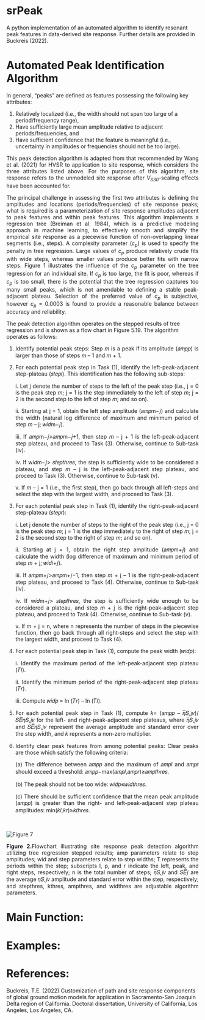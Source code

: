 # srPeak

A python implementation of an automated algorithm to identify resonant peak features in data-derived site response. Further details are provided in Buckreis (2022).

# Automated Peak Identification Algorithm

In general, “peaks” are defined as features possessing the following key attributes:
1. Relatively localized (i.e., the width should not span too large of a period/frequency range),
2. Have sufficiently large mean amplitude relative to adjacent periods/frequencies, and
3. Have sufficient confidence that the feature is meaningful (i.e., uncertainty in amplitudes or frequencies should not be too large).
   
<p align="justify">This peak detection algorithm is adapted from that recommended by Wang et al. (2021) for HVSR to application to site response, which considers the three attributes listed above. For the purposes of this algorithm, site response refers to the unmodeled site response after <i>V<sub>S30</sub></i>-scaling effects have been accounted for.</p>

<p align="justify">The principal challenge in assessing the first two attributes is defining the amplitudes and locations (periods/frequencies) of site response peaks; what is required is a parameterization of site response amplitudes adjacent to peak features and within peak features. This algorithm implements a regression tree (Breiman et al. 1984), which is a predictive modeling approach in machine learning, to effectively smooth and simplify the empirical site response as a piecewise function of non-overlapping linear segments (i.e., steps). A complexity parameter (<i>c<sub>p</sub></i>) is used to specify the penalty in tree regression. Large values of <i>c<sub>p</sub></i> produce relatively crude fits with wide steps, whereas smaller values produce better fits with narrow steps. Figure 1 illustrates the influence of the <i>c<sub>p</sub></i> parameter on the tree regression for an individual site. If <i>c<sub>p</sub></i> is too large, the fit is poor, whereas if <i>c<sub>p</sub></i> is too small, there is the potential that the tree regression captures too many small peaks, which is not amendable to defining a stable peak-adjacent plateau. Selection of the preferred value of <i>c<sub>p</sub></i> is subjective, however <i>c<sub>p</sub></i> = 0.0003 is found to provide a reasonable balance between accuracy and reliability.</p>

The peak detection algorithm operates on the stepped results of tree regression and is shown as a flow chart in Figure 5.19. The algorithm operates as follows:
1. <p align="justify">Identify potential peak steps: Step <i>m</i> is a peak if its amplitude (𝑎𝑚𝑝𝑝) is larger than those of steps <i>m</i> – 1 and <i>m</i> + 1.</p>
2. <p align="justify">For each potential peak step in Task (1), identify the left-peak-adjacent step-plateau (𝑠𝑡𝑒𝑝𝑙). This identification has the following sub-steps:</p>
   <p align="justify">i. Let j denote the number of steps to the left of the peak step (i.e., j = 0 is the peak step <i>m</i>; j = 1 is the step immediately to the left of step <i>m</i>; j = 2 is the second step to the left of step <i>m</i>; and so on).</p>
   <p align="justify">ii. Starting at j = 1, obtain the left step amplitude (𝑎𝑚𝑝m−𝑗) and calculate the width (natural log difference of maximum and minimum period of step <i>m</i> – j; 𝑤𝑖𝑑m−𝑗).</p>
   <p align="justify">iii. If 𝑎𝑚𝑝m−𝑗>𝑎𝑚𝑝m−𝑗+1, then step <i>m</i> – j + 1 is the left-peak-adjacent step plateau, and proceed to Task (3). Otherwise, continue to Sub-task (iv).</p>
   <p align="justify">iv. If w𝑖𝑑m−𝑗> 𝑠𝑡𝑒𝑝𝑡ℎ𝑟𝑒𝑠, the step is sufficiently wide to be considered a plateau, and step <i>m</i> – j is the left-peak-adjacent step plateau, and proceed to Task (3). Otherwise, continue to Sub-task (v).</p>
   <p align="justify">v. If <i>m</i> – j = 1 (i.e., the first step), then go back through all left-steps and select the step with the largest width, and proceed to Task (3).</p>
3. <p align="justify">For each potential peak step in Task (1), identify the right-peak-adjacent step-plateau (𝑠𝑡𝑒𝑝𝑟):</p>
   <p align="justify">i. Let j denote the number of steps to the right of the peak step (i.e., j = 0 is the peak step <i>m</i>; j = 1 is the step immediately to the right of step <i>m</i>; j = 2 is the second step to the right of step <i>m</i>; and so on).</p>
   <p align="justify">ii. Starting at j = 1, obtain the right step amplitude (𝑎𝑚𝑝m+𝑗) and calculate the width (log difference of maximum and minimum period of step <i>m</i> + j; 𝑤𝑖𝑑𝑖+𝑗).</p>
   <p align="justify">iii. If 𝑎𝑚𝑝m+𝑗>𝑎𝑚𝑝m+𝑗−1, then step <i>m</i> + j – 1 is the right-peak-adjacent step plateau, and proceed to Task (4). Otherwise, continue to Sub-task (iv).</p>
   <p align="justify">iv. If w𝑖𝑑m+𝑗> 𝑠𝑡𝑒𝑝𝑡ℎ𝑟𝑒𝑠, the step is sufficiently wide enough to be considered a plateau, and step <i>m</i> + j is the right-peak-adjacent step plateau, and proceed to Task (4). Otherwise, continue to Sub-task (v).</p>
   <p align="justify">v. If <i>m</i> + j = n, where n represents the number of steps in the piecewise function, then go back through all right-steps and select the step with the largest width, and proceed to Task (4).</p>
4. <p align="justify">For each potential peak step in Task (1), compute the peak width (𝑤𝑖𝑑𝑝):</p>
   <p align="justify">i. Identify the maximum period of the left-peak-adjacent step plateau (𝑇𝑙).</p>
   <p align="justify">ii. Identify the minimum period of the right-peak-adjacent step plateau (𝑇𝑟).</p>
   <p align="justify">iii. Compute 𝑤𝑖𝑑𝑝 = ln (𝑇𝑟) – ln (𝑇𝑙).</p>
5. <p align="justify">For each potential peak step in Task (1), compute 𝑘= (𝑎𝑚𝑝𝑝 – 𝜂̅𝑆,𝑗𝑣)/ 𝑆𝐸̅̅̅̅𝜂𝑆,𝑗𝑣 for the left- and right-peak-adjacent step plateaus, where 𝜂̅𝑆,𝑗𝑣 and 𝑆𝐸̅̅̅̅𝜂𝑆,𝑗𝑣 represent the average amplitude and standard error over the step width, and 𝑘 represents a non-zero multiplier.</p>
6. <p align="justify">Identify clear peak features from among potential peaks: Clear peaks are those which satisfy the following criteria:</p>
   <p align="justify">(a) The difference between 𝑎𝑚𝑝𝑝 and the maximum of 𝑎𝑚𝑝𝑙 and 𝑎𝑚𝑝𝑟 should exceed a threshold: 𝑎𝑚𝑝𝑝−max(𝑎𝑚𝑝𝑙,𝑎𝑚𝑝𝑟)≥𝑎𝑚𝑝𝑡ℎ𝑟𝑒𝑠.</p>
   <p align="justify">(b) The peak should not be too wide: 𝑤𝑖𝑑𝑝≤𝑤𝑖𝑑𝑡ℎ𝑟𝑒𝑠.</p>
   <p align="justify">(c) There should be sufficient confidence that the mean peak amplitude (𝑎𝑚𝑝𝑝) is greater than the right- and left-peak-adjacent step plateau amplitudes: min(𝑘𝑙,𝑘𝑟)≥𝑘𝑡ℎ𝑟𝑒𝑠.</p>
<br>

![Figure 7](https://github.com/tristanbuckreis/srPeak/assets/71461454/d8dd17de-dc54-4032-b59c-143eb5eb2c66)
<p align="justify"><b>Figure 2.</b>Flowchart illustrating site response peak detection algorithm utilizing tree regression stepped results; amp parameters relate to step amplitudes; wid and step parameters relate to step widths; T represents the periods within the step; subscripts l, p, and r indicate the left, peak, and right steps, respectively; n is the total number of steps; 𝜂̅𝑆,𝑗𝑣 and 𝑆𝐸̅̅̅̅𝑗 are the average 𝜂𝑆,𝑗𝑣 amplitude and standard error within the step, respectively; and stepthres, kthres, ampthres, and widthres are adjustable algorithm parameters.</p>

# Main Function:

# Examples:

# References:

Buckreis, T.E. (2022) Customization of path and site response components of global ground motion models for application in Sacramento-San Joaquin Delta region of California. Doctoral dissertation, University of California, Los Angeles, Los Angeles, CA.

